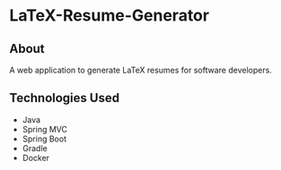 # LaTeX-Resume-Generator

## About
A web application to generate LaTeX resumes for software developers.

## Technologies Used
  - Java
  - Spring MVC
  - Spring Boot
  - Gradle
  - Docker
